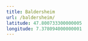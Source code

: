 ```yaml
---
title: Baldersheim
url: /baldersheim/
latitude: 47.800733300000005
longitude: 7.378094000000001
---
```

